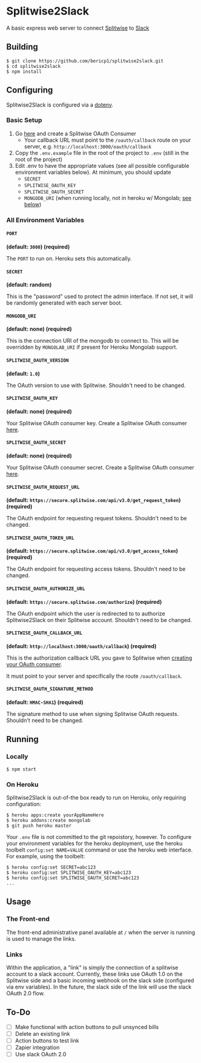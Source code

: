 # Splitwise2Slack

A basic express web server to connect [Splitwise](https://splitwise.com/) to [Slack](http://slack.com)

## Building

    $ git clone https://github.com/bericp1/splitwise2slack.git
    $ cd splitwise2slack
    $ npm install

## Configuring

Splitwise2Slack is configured via a [dotenv](https://github.com/motdotla/dotenv). 

### Basic Setup

 1. Go [here](https://secure.splitwise.com/oauth_clients) and create a Splitwise OAuth Consumer
    * Your callback URL must point to the `/oauth/callback` route on your server, e.g. `http://localhost:3000/oauth/callback`
 2. Copy the `.env.example` file in the root of the project to `.env` (still in the root of the project)
 3. Edit .env to have the appropriate values (see all possible configurable environment variables below).
    At minimum, you should update
    * `SECRET`
    * `SPLITWISE_OAUTH_KEY`
    * `SPLITWISE_OAUTH_SECRET`
    * `MONGODB_URI` (when running locally, not in heroku w/ Mongolab; [see below](#mongodb_uri))

### All Environment Variables

#### `PORT`

**(default: `3000`) (required)**

The `PORT` to run on. Heroku sets this automatically.

#### `SECRET`

**(default: random)**

This is the "password" used to protect the admin interface. If not set, it will be randomly generated with
each server boot.

#### `MONGODB_URI`

**(default: none) (required)**

This is the connection URI of the mongodb to connect to. This will be overridden by `MONGOLAB_URI` if present
for Heroku Mongolab support.

#### `SPLITWISE_OAUTH_VERSION`

**(default: `1.0`)**

The OAuth version to use with Splitwise. Shouldn't need to be changed.

#### `SPLITWISE_OAUTH_KEY` 

**(default: none) (required)**

Your Splitwise OAuth consumer key. Create a Splitwise OAuth consumer [here](https://secure.splitwise.com/oauth_clients).

#### `SPLITWISE_OAUTH_SECRET` 

**(default: none) (required)**

Your Splitwise OAuth consumer secret. Create a Splitwise OAuth consumer [here](https://secure.splitwise.com/oauth_clients).

#### `SPLITWISE_OAUTH_REQUEST_URL` 

**(default: `https://secure.splitwise.com/api/v3.0/get_request_token`) (required)**

The OAuth endpoint for requesting request tokens. Shouldn't need to be changed.

#### `SPLITWISE_OAUTH_TOKEN_URL` 

**(default: `https://secure.splitwise.com/api/v3.0/get_access_token`) (required)**

The OAuth endpoint for requesting access tokens. Shouldn't need to be changed.

#### `SPLITWISE_OAUTH_AUTHORIZE_URL` 

**(default: `https://secure.splitwise.com/authorize`) (required)**

The OAuth endpoint which the user is redirected to to authorize Splitwise2Slack on their Splitwise account.
Shouldn't need to be changed.

#### `SPLITWISE_OAUTH_CALLBACK_URL` 

**(default: `http://localhost:3000/oauth/callback`) (required)**

This is the authorization callback URL you gave to Splitwise when
[creating your OAuth consumer](https://secure.splitwise.com/oauth_clients).

It must point to your server and specifically the route `/oauth/callback`.

#### `SPLITWISE_OAUTH_SIGNATURE_METHOD`

**(default: `HMAC-SHA1`) (required)**

The signature method to use when signing Splitwise OAuth requests. Shouldn't need to be changed.

## Running

### Locally

    $ npm start

### On Heroku

Splitwise2Slack is out-of-the box ready to run on Heroku, only requiring configuration:

    $ heroku apps:create yourAppNameHere
    $ heroku addons:create mongolab
    $ git push heroku master

Your `.env` file is not committed to the git repoistory, however. To configure your environment variables for the heroku
deployment, use the heroku toolbelt `config:set NAME=VALUE` command or use the heroku web interface. For example, using
the toolbelt:

    $ heroku config:set SECRET=abc123
    $ heroku config:set SPLITWISE_OAUTH_KEY=abc123
    $ heroku config:set SPLITWISE_OAUTH_SECRET=abc123
    ...

## Usage

### The Front-end

The front-end administrative panel available at `/` when the server is running is used to manage the links.

### Links

Within the application, a "link" is simply the connection of a splitwise account to a slack account. Currently,
these links use OAuth 1.0 on the Splitwise side and a basic incoming webhook on the slack side (configured via
env variables). In the future, the slack side of the link will use the slack OAuth 2.0 flow.

## To-Do

 - [ ] Make functional with action buttons to pull unsynced bills
 - [ ] Delete an existing link
 - [ ] Action buttons to test link
 - [ ] Zapier integration
 - [ ] Use slack OAuth 2.0